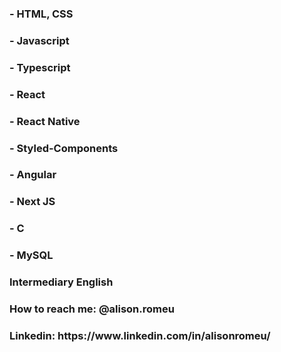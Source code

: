 <h3>- HTML, CSS</h3>
<h3>- Javascript</h3>
<h3>- Typescript</h3>
<h3>- React</h3>
<h3>- React Native</h3>
<h3>- Styled-Components</h3>
<h3>- Angular</h3>
<h3>- Next JS</h3>
<h3>- C</h3>
<h3>- MySQL</h3>

<h3>Intermediary English</h3>

<h3>How to reach me: @alison.romeu</h3>
<h3>Linkedin: https://www.linkedin.com/in/alisonromeu/</h3>
